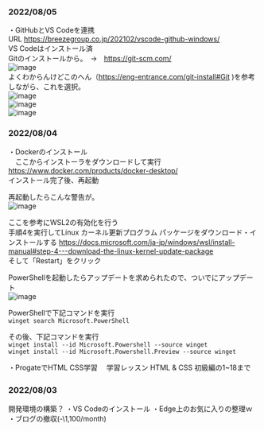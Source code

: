 
### 2022/08/05
・GitHubとVS Codeを連携  
URL https://breezegroup.co.jp/202102/vscode-github-windows/  
VS Codeはインストール済  
Gitのインストールから。　→　https://git-scm.com/  
![image](https://user-images.githubusercontent.com/102006535/183086639-e28d2360-8645-413b-a378-43360196bed1.png)  
よくわからんけどこのへん（https://eng-entrance.com/git-install#Git )を参考しながら、これを選択。    
![image](https://user-images.githubusercontent.com/102006535/183087094-34333aa7-1d66-4eae-b2d0-d612e5dc9c00.png)  
![image](https://user-images.githubusercontent.com/102006535/183087264-c0162864-f655-4195-b986-1e9507aa97a1.png)  
![image](https://user-images.githubusercontent.com/102006535/183087322-8f532d7e-17f7-4bf6-8f4f-eb801fa783a1.png)  
  
  
  
### 2022/08/04
・Dockerのインストール  
　ここからインストーラをダウンロードして実行  
 https://www.docker.com/products/docker-desktop/  
 インストール完了後、再起動  
   
 再起動したらこんな警告が。  
![image](https://user-images.githubusercontent.com/102006535/182847531-6a5e9459-6884-43ed-aa70-9bdfbadd0e77.png)  
  
ここを参考にWSL2の有効化を行う  
手順4を実行してLinux カーネル更新プログラム パッケージをダウンロード・インストールする
https://docs.microsoft.com/ja-jp/windows/wsl/install-manual#step-4---download-the-linux-kernel-update-package  
そして「Restart」をクリック  
  
PowerShellを起動したらアップデートを求められたので、ついでにアップデート  
![image](https://user-images.githubusercontent.com/102006535/182848449-aaf1d631-b210-4e4e-8e98-79ce043c7569.png)  
  
PowerShellで下記コマンドを実行  
`winget search Microsoft.PowerShell`
  
その後、下記コマンドを実行  
`winget install --id Microsoft.Powershell --source winget`  
`winget install --id Microsoft.Powershell.Preview --source winget`

・ProgateでHTML CSS学習
　学習レッスン HTML & CSS 初級編の1~18まで

### 2022/08/03　
開発環境の構築？
・VS Codeのインストール
・Edge上のお気に入りの整理ｗ
・ブログの撤収(-\1,100/month)

